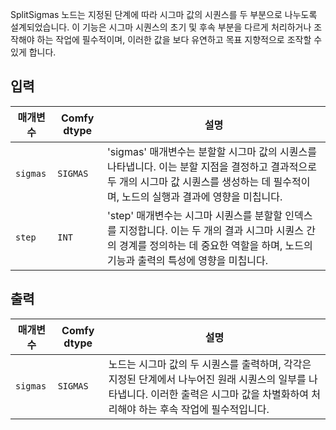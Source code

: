 
SplitSigmas 노드는 지정된 단계에 따라 시그마 값의 시퀀스를 두 부분으로 나누도록 설계되었습니다. 이 기능은 시그마 시퀀스의 초기 및 후속 부분을 다르게 처리하거나 조작해야 하는 작업에 필수적이며, 이러한 값을 보다 유연하고 목표 지향적으로 조작할 수 있게 합니다.

## 입력

| 매개변수 | Comfy dtype | 설명 |
|-----------|-------------|-------------|
| `sigmas`  | `SIGMAS`    | 'sigmas' 매개변수는 분할할 시그마 값의 시퀀스를 나타냅니다. 이는 분할 지점을 결정하고 결과적으로 두 개의 시그마 값 시퀀스를 생성하는 데 필수적이며, 노드의 실행과 결과에 영향을 미칩니다. |
| `step`    | `INT`       | 'step' 매개변수는 시그마 시퀀스를 분할할 인덱스를 지정합니다. 이는 두 개의 결과 시그마 시퀀스 간의 경계를 정의하는 데 중요한 역할을 하며, 노드의 기능과 출력의 특성에 영향을 미칩니다. |

## 출력

| 매개변수 | Comfy dtype | 설명 |
|-----------|-------------|-------------|
| `sigmas`  | `SIGMAS`    | 노드는 시그마 값의 두 시퀀스를 출력하며, 각각은 지정된 단계에서 나누어진 원래 시퀀스의 일부를 나타냅니다. 이러한 출력은 시그마 값을 차별화하여 처리해야 하는 후속 작업에 필수적입니다. |
